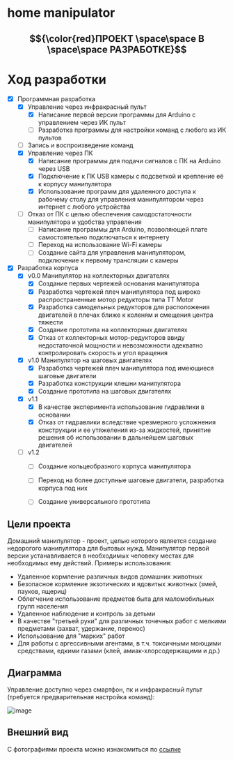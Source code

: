 # home manipulator


## $${\color{red}ПРОЕКТ \space\space В \space\space РАЗРАБОТКЕ}$$
# Ход разработки
- [X] Программная разработка
  - [X] Управление через инфракрасный пульт
    - [X] Написание первой версии программы для Arduino с управлением через ИК пульт
    - [ ] Разработка программы для настройки команд с любого из ИК пультов
  - [ ] Запись и воспроизведение команд
  - [X] Управление через ПК
    - [X] Написание программы для подачи сигналов с ПК на Arduino через USB
    - [X] Подключение к ПК USB камеры с подсветкой и крепление её к корпусу манипулятора
    - [X] Использование программ для удаленного доступа к рабочему столу для управления манипулятором через интернет с любого устройства
  - [ ] Отказ от ПК с целью обеспечения самодостаточности манипулятора и удобства управления
    - [ ] Написание программы для Arduino, позволяющей плате самостоятельно подключаться к интернету
    - [ ] Переход на использование Wi-Fi камеры
    - [ ] Создание сайта для управления манипулятором, подключение к первому трансляции с камеры

- [X] Разработка корпуса
  - [X] v0.0 Манипулятор на коллекторных двигателях
    - [X] Создание первых чертежей основания манипулятора
    - [X] Разработка чертежей плеч манипулятора под широко распространенные мотор редукторы типа TT Motor
    - [X] Разработка самодельных редукторов для расположения двигателей в плечах ближе к коленям и смещения центра тяжести
    - [X] Создание прототипа на коллекторных двигателях
    - [X] Отказ от коллекторных мотор-редукторов ввиду недостаточной мощности и невозможности адекватно контролировать скорость и угол вращения
  - [X] v1.0 Манипулятор на шаговых двигателях
    - [X] Разработка чертежей плеч манипулятора под имеющиеся шаговые двигатели
    - [X] Разработка конструкции клешни манипулятора
    - [X] Создание прототипа на шаговых двигателях
  - [X] v1.1   
    - [X] В качестве эксперимента использование гидравлики в основании
    - [X] Отказ от гидравлики вследствие чрезмерного усложнения конструкции и ее утяжеления из-за жидкостей, принятие решения об использовании в дальнейшем шаговых двигателей 
  - [ ] v1.2
    - [ ] Создание кольцеобразного корпуса манипулятора
    - [ ] Переход на более доступные шаговые двигатели, разработка корпуса под них
    - [ ] Создание универсального прототипа


## Цели проекта
Домашний манипулятор - проект, целью которого является создание недорогого манипулятора для бытовых нужд. Манипулятор первой версии устанавливается в необходимых человеку местах для необходимых ему действий. Примеры использования:
+ Удаленное кормление различных видов домашних животных
+ Безопасное кормление экзотических и ядовитых животных (змей, пауков, ящериц)
+ Облегчение использование предметов быта для маломобильных групп населения
+ Удаленное наблюдение и контроль за детьми
+ В качестве "третьей руки" для различных точечных работ с мелкими предметами (захват, удержание, перенос)
+ Использование для "марких" работ
+ Для работы с аргессивными агентами, в т.ч. токсичными моющими средствами, едкими газами (клей, амиак-хлорсодержащими и др.)

## Диаграмма
Управление доступно через смартфон, пк и инфракрасный пульт (требуется предварительная настройка команд):


![image](https://user-images.githubusercontent.com/78417431/218278357-58b5cf29-08c1-464c-8c2e-af8f1392fe29.png)


## Внешний вид
С фотографиями проекта можно изнакомиться по [ссылке](https://drive.google.com/drive/folders/1YZTG0Izhqas_j91vWX19adGNBPf3R61k?usp=sharing)

